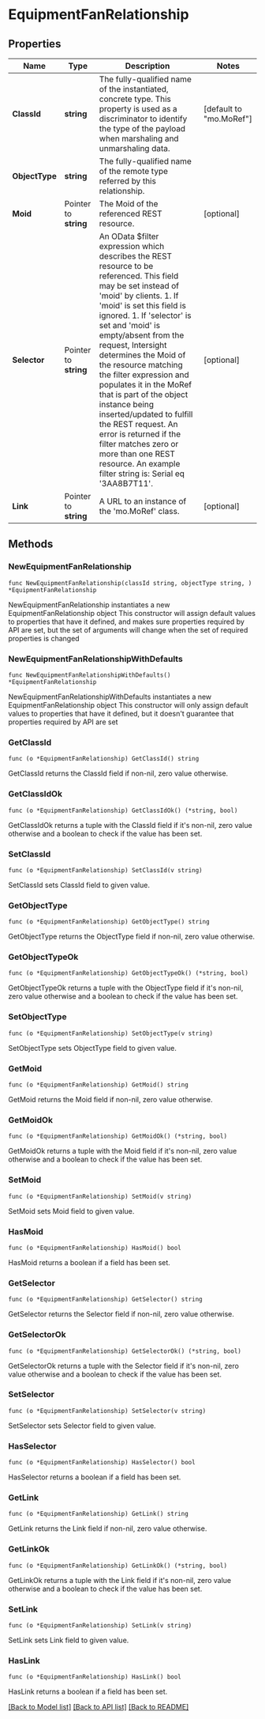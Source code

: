 # EquipmentFanRelationship

## Properties

Name | Type | Description | Notes
------------ | ------------- | ------------- | -------------
**ClassId** | **string** | The fully-qualified name of the instantiated, concrete type. This property is used as a discriminator to identify the type of the payload when marshaling and unmarshaling data. | [default to "mo.MoRef"]
**ObjectType** | **string** | The fully-qualified name of the remote type referred by this relationship. | 
**Moid** | Pointer to **string** | The Moid of the referenced REST resource. | [optional] 
**Selector** | Pointer to **string** | An OData $filter expression which describes the REST resource to be referenced. This field may be set instead of &#39;moid&#39; by clients. 1. If &#39;moid&#39; is set this field is ignored. 1. If &#39;selector&#39; is set and &#39;moid&#39; is empty/absent from the request, Intersight determines the Moid of the resource matching the filter expression and populates it in the MoRef that is part of the object instance being inserted/updated to fulfill the REST request. An error is returned if the filter matches zero or more than one REST resource. An example filter string is: Serial eq &#39;3AA8B7T11&#39;. | [optional] 
**Link** | Pointer to **string** | A URL to an instance of the &#39;mo.MoRef&#39; class. | [optional] 

## Methods

### NewEquipmentFanRelationship

`func NewEquipmentFanRelationship(classId string, objectType string, ) *EquipmentFanRelationship`

NewEquipmentFanRelationship instantiates a new EquipmentFanRelationship object
This constructor will assign default values to properties that have it defined,
and makes sure properties required by API are set, but the set of arguments
will change when the set of required properties is changed

### NewEquipmentFanRelationshipWithDefaults

`func NewEquipmentFanRelationshipWithDefaults() *EquipmentFanRelationship`

NewEquipmentFanRelationshipWithDefaults instantiates a new EquipmentFanRelationship object
This constructor will only assign default values to properties that have it defined,
but it doesn't guarantee that properties required by API are set

### GetClassId

`func (o *EquipmentFanRelationship) GetClassId() string`

GetClassId returns the ClassId field if non-nil, zero value otherwise.

### GetClassIdOk

`func (o *EquipmentFanRelationship) GetClassIdOk() (*string, bool)`

GetClassIdOk returns a tuple with the ClassId field if it's non-nil, zero value otherwise
and a boolean to check if the value has been set.

### SetClassId

`func (o *EquipmentFanRelationship) SetClassId(v string)`

SetClassId sets ClassId field to given value.


### GetObjectType

`func (o *EquipmentFanRelationship) GetObjectType() string`

GetObjectType returns the ObjectType field if non-nil, zero value otherwise.

### GetObjectTypeOk

`func (o *EquipmentFanRelationship) GetObjectTypeOk() (*string, bool)`

GetObjectTypeOk returns a tuple with the ObjectType field if it's non-nil, zero value otherwise
and a boolean to check if the value has been set.

### SetObjectType

`func (o *EquipmentFanRelationship) SetObjectType(v string)`

SetObjectType sets ObjectType field to given value.


### GetMoid

`func (o *EquipmentFanRelationship) GetMoid() string`

GetMoid returns the Moid field if non-nil, zero value otherwise.

### GetMoidOk

`func (o *EquipmentFanRelationship) GetMoidOk() (*string, bool)`

GetMoidOk returns a tuple with the Moid field if it's non-nil, zero value otherwise
and a boolean to check if the value has been set.

### SetMoid

`func (o *EquipmentFanRelationship) SetMoid(v string)`

SetMoid sets Moid field to given value.

### HasMoid

`func (o *EquipmentFanRelationship) HasMoid() bool`

HasMoid returns a boolean if a field has been set.

### GetSelector

`func (o *EquipmentFanRelationship) GetSelector() string`

GetSelector returns the Selector field if non-nil, zero value otherwise.

### GetSelectorOk

`func (o *EquipmentFanRelationship) GetSelectorOk() (*string, bool)`

GetSelectorOk returns a tuple with the Selector field if it's non-nil, zero value otherwise
and a boolean to check if the value has been set.

### SetSelector

`func (o *EquipmentFanRelationship) SetSelector(v string)`

SetSelector sets Selector field to given value.

### HasSelector

`func (o *EquipmentFanRelationship) HasSelector() bool`

HasSelector returns a boolean if a field has been set.

### GetLink

`func (o *EquipmentFanRelationship) GetLink() string`

GetLink returns the Link field if non-nil, zero value otherwise.

### GetLinkOk

`func (o *EquipmentFanRelationship) GetLinkOk() (*string, bool)`

GetLinkOk returns a tuple with the Link field if it's non-nil, zero value otherwise
and a boolean to check if the value has been set.

### SetLink

`func (o *EquipmentFanRelationship) SetLink(v string)`

SetLink sets Link field to given value.

### HasLink

`func (o *EquipmentFanRelationship) HasLink() bool`

HasLink returns a boolean if a field has been set.


[[Back to Model list]](../README.md#documentation-for-models) [[Back to API list]](../README.md#documentation-for-api-endpoints) [[Back to README]](../README.md)


